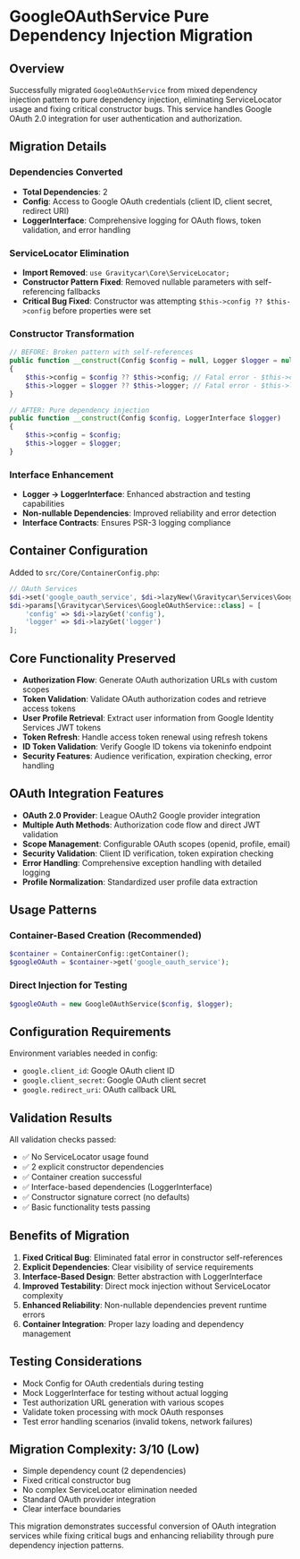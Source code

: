 # GoogleOAuthService Pure Dependency Injection Migration

## Overview
Successfully migrated `GoogleOAuthService` from mixed dependency injection pattern to pure dependency injection, eliminating ServiceLocator usage and fixing critical constructor bugs. This service handles Google OAuth 2.0 integration for user authentication and authorization.

## Migration Details

### Dependencies Converted
- **Total Dependencies**: 2
- **Config**: Access to Google OAuth credentials (client ID, client secret, redirect URI)  
- **LoggerInterface**: Comprehensive logging for OAuth flows, token validation, and error handling

### ServiceLocator Elimination
- **Import Removed**: `use Gravitycar\Core\ServiceLocator;`
- **Constructor Pattern Fixed**: Removed nullable parameters with self-referencing fallbacks
- **Critical Bug Fixed**: Constructor was attempting `$this->config ?? $this->config` before properties were set

### Constructor Transformation
```php
// BEFORE: Broken pattern with self-references
public function __construct(Config $config = null, Logger $logger = null)
{
    $this->config = $config ?? $this->config; // Fatal error - $this->config not set yet
    $this->logger = $logger ?? $this->logger; // Fatal error - $this->logger not set yet
}

// AFTER: Pure dependency injection
public function __construct(Config $config, LoggerInterface $logger)
{
    $this->config = $config;
    $this->logger = $logger;
}
```

### Interface Enhancement
- **Logger → LoggerInterface**: Enhanced abstraction and testing capabilities
- **Non-nullable Dependencies**: Improved reliability and error detection
- **Interface Contracts**: Ensures PSR-3 logging compliance

## Container Configuration
Added to `src/Core/ContainerConfig.php`:
```php
// OAuth Services
$di->set('google_oauth_service', $di->lazyNew(\Gravitycar\Services\GoogleOAuthService::class));
$di->params[\Gravitycar\Services\GoogleOAuthService::class] = [
    'config' => $di->lazyGet('config'),
    'logger' => $di->lazyGet('logger')
];
```

## Core Functionality Preserved
- **Authorization Flow**: Generate OAuth authorization URLs with custom scopes
- **Token Validation**: Validate OAuth authorization codes and retrieve access tokens
- **User Profile Retrieval**: Extract user information from Google Identity Services JWT tokens
- **Token Refresh**: Handle access token renewal using refresh tokens
- **ID Token Validation**: Verify Google ID tokens via tokeninfo endpoint
- **Security Features**: Audience verification, expiration checking, error handling

## OAuth Integration Features
- **OAuth 2.0 Provider**: League OAuth2 Google provider integration
- **Multiple Auth Methods**: Authorization code flow and direct JWT validation
- **Scope Management**: Configurable OAuth scopes (openid, profile, email)
- **Security Validation**: Client ID verification, token expiration checking
- **Error Handling**: Comprehensive exception handling with detailed logging
- **Profile Normalization**: Standardized user profile data extraction

## Usage Patterns

### Container-Based Creation (Recommended)
```php
$container = ContainerConfig::getContainer();
$googleOAuth = $container->get('google_oauth_service');
```

### Direct Injection for Testing
```php
$googleOAuth = new GoogleOAuthService($config, $logger);
```

## Configuration Requirements
Environment variables needed in config:
- `google.client_id`: Google OAuth client ID
- `google.client_secret`: Google OAuth client secret  
- `google.redirect_uri`: OAuth callback URL

## Validation Results
All validation checks passed:
- ✅ No ServiceLocator usage found
- ✅ 2 explicit constructor dependencies  
- ✅ Container creation successful
- ✅ Interface-based dependencies (LoggerInterface)
- ✅ Constructor signature correct (no defaults)
- ✅ Basic functionality tests passing

## Benefits of Migration
1. **Fixed Critical Bug**: Eliminated fatal error in constructor self-references
2. **Explicit Dependencies**: Clear visibility of service requirements
3. **Interface-Based Design**: Better abstraction with LoggerInterface
4. **Improved Testability**: Direct mock injection without ServiceLocator complexity
5. **Enhanced Reliability**: Non-nullable dependencies prevent runtime errors
6. **Container Integration**: Proper lazy loading and dependency management

## Testing Considerations
- Mock Config for OAuth credentials during testing
- Mock LoggerInterface for testing without actual logging
- Test authorization URL generation with various scopes
- Validate token processing with mock OAuth responses
- Test error handling scenarios (invalid tokens, network failures)

## Migration Complexity: 3/10 (Low)
- Simple dependency count (2 dependencies)
- Fixed critical constructor bug
- No complex ServiceLocator elimination needed
- Standard OAuth provider integration
- Clear interface boundaries

This migration demonstrates successful conversion of OAuth integration services while fixing critical bugs and enhancing reliability through pure dependency injection patterns.
